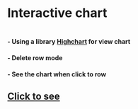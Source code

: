 # Interactive chart
#
####  - Using a library [Highchart](https://www.highcharts.com/) for view chart
####  - Delete row mode
####  - See the chart when click to row
## [Click to see](https://statesmans.github.io/Interactive-chart/)